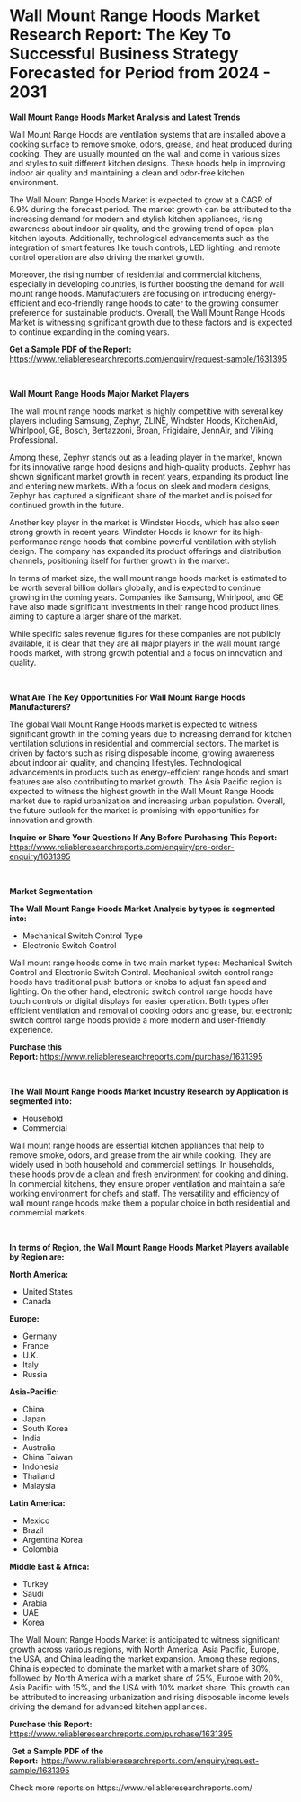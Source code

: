 <p><h1>Wall Mount Range Hoods Market Research Report: The Key To Successful Business Strategy Forecasted for Period from 2024 - 2031</h1></p><p><strong>Wall Mount Range Hoods Market Analysis and Latest Trends</strong></p>
<p><p>Wall Mount Range Hoods are ventilation systems that are installed above a cooking surface to remove smoke, odors, grease, and heat produced during cooking. They are usually mounted on the wall and come in various sizes and styles to suit different kitchen designs. These hoods help in improving indoor air quality and maintaining a clean and odor-free kitchen environment.</p><p>The Wall Mount Range Hoods Market is expected to grow at a CAGR of 6.9% during the forecast period. The market growth can be attributed to the increasing demand for modern and stylish kitchen appliances, rising awareness about indoor air quality, and the growing trend of open-plan kitchen layouts. Additionally, technological advancements such as the integration of smart features like touch controls, LED lighting, and remote control operation are also driving the market growth.</p><p>Moreover, the rising number of residential and commercial kitchens, especially in developing countries, is further boosting the demand for wall mount range hoods. Manufacturers are focusing on introducing energy-efficient and eco-friendly range hoods to cater to the growing consumer preference for sustainable products. Overall, the Wall Mount Range Hoods Market is witnessing significant growth due to these factors and is expected to continue expanding in the coming years.</p></p>
<p><strong>Get a Sample PDF of the Report:&nbsp;</strong> <a href="https://www.reliableresearchreports.com/enquiry/request-sample/1631395">https://www.reliableresearchreports.com/enquiry/request-sample/1631395</a></p>
<p>&nbsp;</p>
<p><strong>Wall Mount Range Hoods Major Market Players</strong></p>
<p><p>The wall mount range hoods market is highly competitive with several key players including Samsung, Zephyr, ZLINE, Windster Hoods, KitchenAid, Whirlpool, GE, Bosch, Bertazzoni, Broan, Frigidaire, JennAir, and Viking Professional. </p><p>Among these, Zephyr stands out as a leading player in the market, known for its innovative range hood designs and high-quality products. Zephyr has shown significant market growth in recent years, expanding its product line and entering new markets. With a focus on sleek and modern designs, Zephyr has captured a significant share of the market and is poised for continued growth in the future.</p><p>Another key player in the market is Windster Hoods, which has also seen strong growth in recent years. Windster Hoods is known for its high-performance range hoods that combine powerful ventilation with stylish design. The company has expanded its product offerings and distribution channels, positioning itself for further growth in the market.</p><p>In terms of market size, the wall mount range hoods market is estimated to be worth several billion dollars globally, and is expected to continue growing in the coming years. Companies like Samsung, Whirlpool, and GE have also made significant investments in their range hood product lines, aiming to capture a larger share of the market.</p><p>While specific sales revenue figures for these companies are not publicly available, it is clear that they are all major players in the wall mount range hoods market, with strong growth potential and a focus on innovation and quality.</p></p>
<p>&nbsp;</p>
<p><strong>What Are The Key Opportunities For Wall Mount Range Hoods Manufacturers?</strong></p>
<p><p>The global Wall Mount Range Hoods market is expected to witness significant growth in the coming years due to increasing demand for kitchen ventilation solutions in residential and commercial sectors. The market is driven by factors such as rising disposable income, growing awareness about indoor air quality, and changing lifestyles. Technological advancements in products such as energy-efficient range hoods and smart features are also contributing to market growth. The Asia Pacific region is expected to witness the highest growth in the Wall Mount Range Hoods market due to rapid urbanization and increasing urban population. Overall, the future outlook for the market is promising with opportunities for innovation and growth.</p></p>
<p><strong>Inquire or Share Your Questions If Any Before Purchasing This Report:</strong> <a href="https://www.reliableresearchreports.com/enquiry/pre-order-enquiry/1631395">https://www.reliableresearchreports.com/enquiry/pre-order-enquiry/1631395</a></p>
<p>&nbsp;</p>
<p><strong>Market Segmentation</strong></p>
<p><strong>The Wall Mount Range Hoods Market Analysis by types is segmented into:</strong></p>
<p><ul><li>Mechanical Switch Control Type</li><li>Electronic Switch Control</li></ul></p>
<p><p>Wall mount range hoods come in two main market types: Mechanical Switch Control and Electronic Switch Control. Mechanical switch control range hoods have traditional push buttons or knobs to adjust fan speed and lighting. On the other hand, electronic switch control range hoods have touch controls or digital displays for easier operation. Both types offer efficient ventilation and removal of cooking odors and grease, but electronic switch control range hoods provide a more modern and user-friendly experience.</p></p>
<p><strong>Purchase this Report:&nbsp;</strong><a href="https://www.reliableresearchreports.com/purchase/1631395">https://www.reliableresearchreports.com/purchase/1631395</a></p>
<p>&nbsp;</p>
<p><strong>The Wall Mount Range Hoods Market Industry Research by Application is segmented into:</strong></p>
<p><ul><li>Household</li><li>Commercial</li></ul></p>
<p><p>Wall mount range hoods are essential kitchen appliances that help to remove smoke, odors, and grease from the air while cooking. They are widely used in both household and commercial settings. In households, these hoods provide a clean and fresh environment for cooking and dining. In commercial kitchens, they ensure proper ventilation and maintain a safe working environment for chefs and staff. The versatility and efficiency of wall mount range hoods make them a popular choice in both residential and commercial markets.</p></p>
<p>&nbsp;</p>
<p><strong>In terms of Region, the Wall Mount Range Hoods Market Players available by Region are:</strong></p>
<p>
    <p> <strong> North America: </strong>
        <ul>
            <li>United States</li>
            <li>Canada</li>
        </ul>
        </p> 
    <p> <strong> Europe: </strong>
        <ul>
            <li>Germany</li>
            <li>France</li>
            <li>U.K.</li>
            <li>Italy</li>
            <li>Russia</li>
        </ul>
        </p> 
    <p> <strong> Asia-Pacific: </strong>
        <ul>
            <li>China</li>
            <li>Japan</li>
            <li>South Korea</li>
            <li>India</li>
            <li>Australia</li>
            <li>China Taiwan</li>
            <li>Indonesia</li>
            <li>Thailand</li>
            <li>Malaysia</li>
        </ul>
        </p> 
    <p> <strong> Latin America: </strong>
        <ul>
            <li>Mexico</li>
            <li>Brazil</li>
            <li>Argentina Korea</li>
            <li>Colombia</li>
        </ul>
        </p> 
    <p> <strong> Middle East & Africa: </strong>
        <ul>
            <li>Turkey</li>
            <li>Saudi</li>
            <li>Arabia</li>
            <li>UAE</li>
            <li>Korea</li>
        </ul>
    </p>
    </p>
<p><p>The Wall Mount Range Hoods Market is anticipated to witness significant growth across various regions, with North America, Asia Pacific, Europe, the USA, and China leading the market expansion. Among these regions, China is expected to dominate the market with a market share of 30%, followed by North America with a market share of 25%, Europe with 20%, Asia Pacific with 15%, and the USA with 10% market share. This growth can be attributed to increasing urbanization and rising disposable income levels driving the demand for advanced kitchen appliances.</p></p>
<p><strong>Purchase this Report: </strong><a href="https://www.reliableresearchreports.com/purchase/1631395">https://www.reliableresearchreports.com/purchase/1631395</a></p>
<p>&nbsp;<strong>Get a Sample PDF of the Report:&nbsp;&nbsp;</strong><a href="https://www.reliableresearchreports.com/enquiry/request-sample/1631395">https://www.reliableresearchreports.com/enquiry/request-sample/1631395</a></p>
<p><strong></strong></p>
<p>Check more reports on https://www.reliableresearchreports.com/</p>